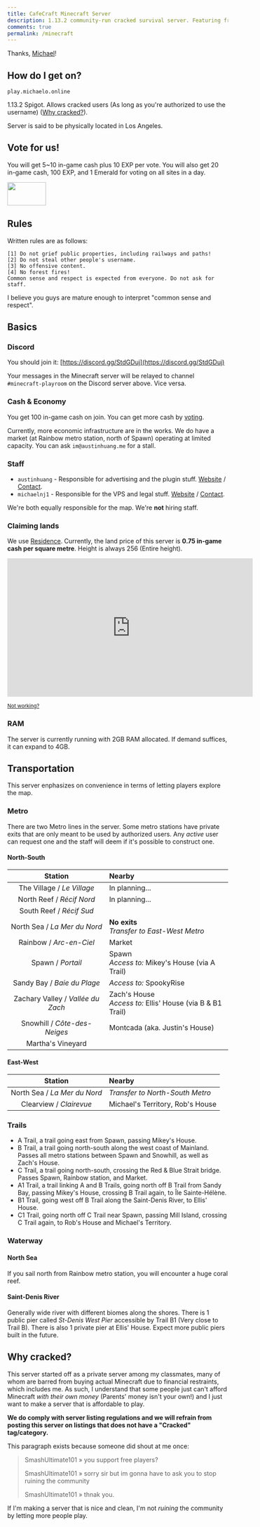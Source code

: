 ```yaml
---
title: CafeCraft Minecraft Server
description: 1.13.2 community-run cracked survival server. Featuring friendly staff and a map with a town feel!
comments: true
permalink: /minecraft
---
```


Thanks, [Michael](http://michaelo.online)!

## How do I get on?
`play.michaelo.online`

1.13.2 Spigot. Allows cracked users (As long as you're authorized to use the username) ([Why cracked?](#why-cracked)).

Server is said to be physically located in Los Angeles.

## Vote for us!
You will get 5~10 in-game cash plus 10 EXP per vote. You will also get 20 in-game cash, 100 EXP, and 1 Emerald for voting on all sites in a day.

<a href="https://minecraftservers.biz/servers/142897/vote/" target="_blank"><img src="https://minecraftservers.biz/vote2.gif" width="88" height="53" border="0"></a>

## Rules
Written rules are as follows:

```
[1] Do not grief public properties, including railways and paths!
[2] Do not steal other people's username.
[3] No offensive content.
[4] No forest fires!
Common sense and respect is expected from everyone. Do not ask for staff.
```
I believe you guys are mature enough to interpret "common sense and respect".

## Basics
### Discord
You should join it: [https://discord.gg/StdGDuj](https://discord.gg/StdGDuj)

Your messages in the Minecraft server will be relayed to channel `#minecraft-playroom` on the Discord server above. Vice versa.

### Cash & Economy
You get 100 in-game cash on join. You can get more cash by [voting](#vote-for-us).

Currently, more economic infrastructure are in the works. We do have a market (at Rainbow metro station, north of Spawn) operating at limited capacity. You can ask `im@austinhuang.me` for a stall.

### Staff

* `austinhuang` - Responsible for advertising and the plugin stuff. [Website](./) / [Contact](./contact).
* `michaelnj1` - Responsible for the VPS and legal stuff. [Website](https://michaelo.online/) / [Contact](https://michaelo.online/Contact-Me/).

We're both equally responsible for the map. We're **not** hiring staff.

### Claiming lands
We use [Residence](https://www.spigotmc.org/resources/residence.11480/). Currently, the land price of this server is **0.75 in-game cash per square metre**. Height is always 256 (Entire height).

<iframe width="560" height="315" src="https://www.youtube-nocookie.com/embed/-cP6beAUVC8" frameborder="0" allow="accelerometer; autoplay; encrypted-media; gyroscope; picture-in-picture" allowfullscreen></iframe>
  
<small><a href="https://www.youtube.com/watch?v=-cP6beAUVC8">Not working?</a></small>
### RAM
The server is currently running with 2GB RAM allocated. If demand suffices, it can expand to 4GB.

## Transportation
This server enphasizes on convenience in terms of letting players explore the map.

### Metro
There are two Metro lines in the server. Some metro stations have private exits that are only meant to be used by authorized users. Any *active* user can request one and the staff will deem if it's possible to construct one.

#### North-South

<table>
<thead>
<tr>
<th align="center">Station</th>
<th align="left">Nearby</th>
</tr>
</thead>
<tbody>
<tr>
<td align="center">The Village / <em>Le Village</em></td>
<td align="left">In planning...</td>
</tr>
<tr>
<td align="center">North Reef / <em>Récif Nord</em></td>
<td align="left">In planning...</td>
</tr>
<tr>
<td align="center">South Reef / <em>Récif Sud</em></td>
<td align="left"></td>
</tr>
<tr>
<td align="center">North Sea / <em>La Mer du Nord</em></td>
<td align="left"><strong>No exits</strong><br><em>Transfer to East-West Metro</em></td>
</tr>
<tr>
<td align="center">Rainbow / <em>Arc-en-Ciel</em></td>
<td align="left">Market</td>
</tr>
<tr>
<td align="center">Spawn / <em>Portail</em></td>
<td align="left">Spawn<br><em>Access to:</em> Mikey's House (via A Trail)</td>
</tr>
<tr>
<td align="center">Sandy Bay / <em>Baie du Plage</em></td>
<td align="left"><em>Access to:</em> SpookyRise</td>
</tr>
<tr>
<td align="center">Zachary Valley / <em>Vallée du Zach</em></td>
<td align="left">Zach's House<br><em>Access to:</em> Ellis' House (via B &amp; B1 Trail)</td>
</tr>
<tr>
<td align="center">Snowhill / <em>Côte-des-Neiges</em></td>
<td align="left">Montcada (aka. Justin's House)</td>
</tr>
<tr>
<td align="center">Martha's Vineyard</td>
<td align="left"></td>
</tr>
</tbody>
</table>

#### East-West

<table>
<thead>
<tr>
<th align="center">Station</th>
<th align="left">Nearby</th>
</tr>
</thead>
<tbody>
<tr>
<td align="center">North Sea / <em>La Mer du Nord</em></td>
<td align="left"><em>Transfer to North-South Metro</em></td>
</tr>
<tr>
<td align="center">Clearview / <em>Clairevue</em></td>
<td align="left">Michael's Territory, Rob's House</td>
</tr>
</tbody>
</table>

### Trails

* A Trail, a trail going east from Spawn, passing Mikey's House.
* B Trail, a trail going north-south along the west coast of Mainland. Passes all metro stations between Spawn and Snowhill, as well as Zach's House.
* C Trail, a trail going north-south, crossing the Red & Blue Strait bridge. Passes Spawn, Rainbow station, and Market.
* A1 Trail, a trail linking A and B Trails, going north off B Trail from Sandy Bay, passing Mikey's House, crossing B Trail again, to Île Sainte-Hélène.
* B1 Trail, going west off B Trail along the Saint-Denis River, to Ellis' House.
* C1 Trail, going north off C Trail near Spawn, passing Mill Island, crossing C Trail again, to Rob's House and Michael's Territory.
### Waterway
#### North Sea
If you sail north from Rainbow metro station, you will encounter a huge coral reef.
#### Saint-Denis River
Generally wide river with different biomes along the shores. There is 1 public pier called *St-Denis West Pier* accessible by Trail B1 (Very close to Trail B). There is also 1 private pier at Ellis' House. Expect more public piers built in the future.

## Why cracked?
This server started off as a private server among my classmates, many of whom are barred from buying actual Minecraft due to financial restraints, which includes me. As such, I understand that some people just can't afford Minecraft *with their own money* (Parents' money isn't your own!) and I just want to make a server that is affordable to play.

**We do comply with server listing regulations and we will refrain from posting this server on listings that does not have a "Cracked" tag/category.**

This paragraph exists because someone did shout at me once:

> SmashUltimate101 » you support free players?
>
> SmashUltimate101 » sorry sir but im gonna have to ask you to stop ruining the community
>
> SmashUltimate101 » thnak you.

If I'm making a server that is nice and clean, I'm not *ruining* the community by letting more people play.
